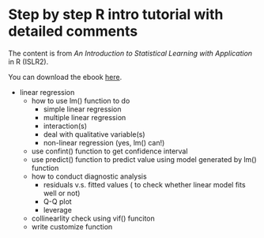 # Step by step R intro tutorial with detailed comments

The content is from *An Introduction to Statistical Learning with Application* in R (ISLR2). 

You can download the ebook [here](https://hastie.su.domains/ISLR2/ISLRv2_website.pdf).

* linear regression
	* how to use lm() function to do
		* simple linear regression
		* multiple linear regression
		* interaction(s)
		* deal with qualitative variable(s)
		* non-linear regression (yes, lm() can!)
	* use confint() function to get confidence interval
	* use predict() function to predict value using model generated by lm() function
	* how to conduct diagnostic analysis
		* residuals v.s. fitted values ( to check whether linear model fits well or not)
		* Q-Q plot
		* leverage
	* collinearlity check using vif() funciton
	* write customize function